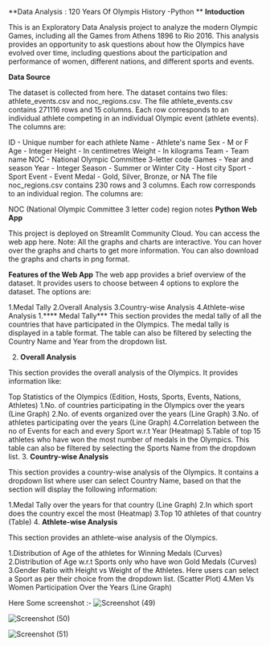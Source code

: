**Data Analysis : 120 Years Of Olympis History -Python
**
**Intoduction**

This is an Exploratory Data Analysis project to analyze the modern Olympic Games, including all the Games from Athens 1896 to Rio 2016.
This analysis provides an opportunity to ask questions about how the Olympics have evolved over time, including questions about the participation and performance of women, different nations, and different sports and events.

**Data Source**

The dataset is collected from here. The dataset contains two files: athlete_events.csv and noc_regions.csv.
The file athlete_events.csv contains 271116 rows and 15 columns. Each row corresponds to an individual athlete competing in an individual Olympic event (athlete events). The columns are:

ID - Unique number for each athlete
Name - Athlete's name
Sex - M or F
Age - Integer
Height - In centimetres
Weight - In kilograms
Team - Team name
NOC - National Olympic Committee 3-letter code
Games - Year and season
Year - Integer
Season - Summer or Winter
City - Host city
Sport - Sport
Event - Event
Medal - Gold, Silver, Bronze, or NA
The file noc_regions.csv contains 230 rows and 3 columns. Each row corresponds to an individual region. The columns are:

NOC (National Olympic Committee 3 letter code)
region
notes
**Python Web App**

This project is deployed on Streamlit Community Cloud. You can access the web app here.
Note: All the graphs and charts are interactive. You can hover over the graphs and charts to get more information. You can also download the graphs and charts in png format.

**Features of the Web App**
The web app provides a brief overview of the dataset. It provides users to choose between 4 options to explore the dataset. The options are:

1.Medal Tally
2.Overall Analysis
3.Country-wise Analysis
4.Athlete-wise Analysis
1.**** Medal Tally***
This section provides the medal tally of all the countries that have participated in the Olympics. The medal tally is displayed in a table format. The table can also be filtered by selecting the Country Name and Year from the dropdown list.

2. **Overall Analysis**
   
This section provides the overall analysis of the Olympics. It provides information like:

Top Statistics of the Olympics (Edition, Hosts, Sports, Events, Nations, Athletes)
1.No. of countries participating in the Olympics over the years (Line Graph)
2.No. of events organized over the years (Line Graph)
3.No. of athletes participating over the years (Line Graph)
4.Correlation between the no of Events for each and every Sport w.r.t Year (Heatmap)
5.Table of top 15 athletes who have won the most number of medals in the Olympics. This table can also be filtered by selecting the Sports Name from the dropdown list.
3. **Country-wise Analysis**

This section provides a country-wise analysis of the Olympics. It contains a dropdown list where user can select Country Name, based on that the section will display the following information:

1.Medal Tally over the years for that country (Line Graph)
2.In which sport does the country excel the most (Heatmap)
3.Top 10 athletes of that country (Table)
4. **Athlete-wise Analysis**

  This section provides an athlete-wise analysis of the Olympics.

1.Distribution of Age of the athletes for Winning Medals (Curves)
2.Distribution of Age w.r.t Sports only who have won Gold Medals (Curves)
3.Gender Ratio with Height vs Weight of the Athletes. Here users can select a Sport as per their choice from the dropdown list. (Scatter Plot)
4.Men Vs Women Participation Over the Years (Line Graph)


Here Some screenshot :-
![Screenshot (49)](https://github.com/shivam2001s/OlymAnalytiXpert/assets/136186606/156a5b07-f6d6-4487-9cd2-53df47d12148)

![Screenshot (50)](https://github.com/shivam2001s/OlymAnalytiXpert/assets/136186606/f8acc940-a7f8-466e-8b3c-fd67b52641c5)

![Screenshot (51)](https://github.com/shivam2001s/OlymAnalytiXpert/assets/136186606/44d46ebe-6f88-4c17-9bed-63f9a3751e24)



